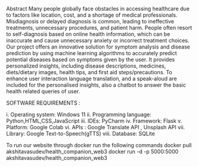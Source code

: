 Abstract
Many people globally face obstacles in accessing healthcare due to factors like location, cost, and a shortage of medical professionals. Misdiagnosis or delayed diagnosis is common, leading to ineffective treatments, unnecessary procedures, and patient harm. People often resort to self-diagnosis based on online health information, which can be inaccurate and cause unnecessary anxiety or incorrect treatment choices. Our project offers an innovative solution for symptom analysis and disease prediction by using machine learning algorithms to accurately predict potential diseases based on symptoms given by the user. It provides personalized insights, including disease descriptions, medicines, diets/dietary images, health tips, and first aid steps/precautions. To enhance user interaction language translation, and a speak-aloud are included for the personalised insights, also a chatbot to answer the basic health related queries of user. 

 SOFTWARE REQUIREMENTS :

i. Operating system: Windows 11
ii. Programming language: Python,HTML,CSS,JavaScript
iii. IDEs: PyCharm
iv. Framework: Flask
v. Platform: Google Colab
vi. APIs : Google Translate API , Unsplash API 
vii. Library: Google Text-to-Speech(gTTS) 
viii. Database: SQLite

To run our website through docker run the following commands 
docker pull akshitavasudev/health_companion_web3
docker run -d -p 5000:5000 akshitavasudev/health_companion_web3
